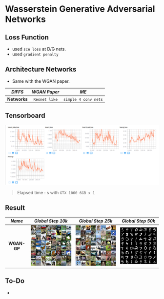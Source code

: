 # Wasserstein Generative Adversarial Networks

## Loss Function

* used ``sce loss`` at D/G nets.
* used ``gradient penalty``

## Architecture Networks

* Same with the WGAN paper.

*DIFFS* | *WGAN Paper* | *ME*  |
 :---:  |     :---:    | :---: |
 **Networks** | ``Resnet like`` | ``simple 4 conv nets`` |

## Tensorboard

![result](./wgan_tb.png)

> Elapsed time : s with ``GTX 1060 6GB x 1``

## Result

*Name* | *Global Step 10k* | *Global Step 25k* | *Global Step 50k*
:---: | :---: | :---: | :---:
**WGAN-GP**   | ![img](./gen_img/train_00010000.png) | ![img](./gen_img/train_00025000.png) | ![img](./gen_img/train_00050000.png)

## To-Do
*
